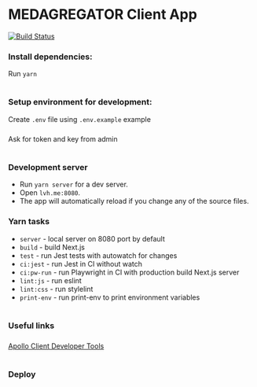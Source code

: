 # MEDAGREGATOR Client App

[![Build Status](https://flatstack.semaphoreci.com/badges/nzemo_react/branches/master.svg?style=shields&key=17d93e8c-5f06-4c9d-b7ab-d109d057d9e4)](https://flatstack.semaphoreci.com/projects/nzemo_react)

### Install dependencies:

Run `yarn`

#

### Setup environment for development:

Create `.env` file using `.env.example` example

###

Ask for token and key from admin

#

### Development server

- Run `yarn server` for a dev server.
- Open `lvh.me:8080`.
- The app will automatically reload if you change any of the source files.

### Yarn tasks

- `server` - local server on 8080 port by default
- `build` - build Next.js
- `test` - run Jest tests with autowatch for changes
- `ci:jest` - run Jest in CI without watch
- `ci:pw-run` - run Playwright in CI with production build Next.js server
- `lint:js` - run eslint
- `lint:css` - run stylelint
- `print-env` - run print-env to print environment variables

#

### Useful links

###

[Apollo Client Developer Tools](https://chrome.google.com/webstore/detail/apollo-client-developer-t/jdkknkkbebbapilgoeccciglkfbmbnfm)

###

#

### Deploy
